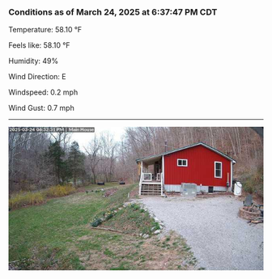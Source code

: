 ### Conditions as of March 24, 2025 at 6:37:47 PM CDT 

Temperature: 58.10 &deg;F

Feels like: 58.10 &deg;F

Humidity: 49%

Wind Direction: E

Windspeed: 0.2 mph

Wind Gust: 0.7 mph

---

<img src="./images/latest.jpeg"/>

